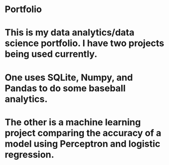 # Portfolio
# This is my data analytics/data science portfolio. I have two projects being used currently.
# One uses SQLite, Numpy, and Pandas to do some baseball analytics.
# The other is a machine learning project comparing the accuracy of a model using Perceptron and logistic regression.
